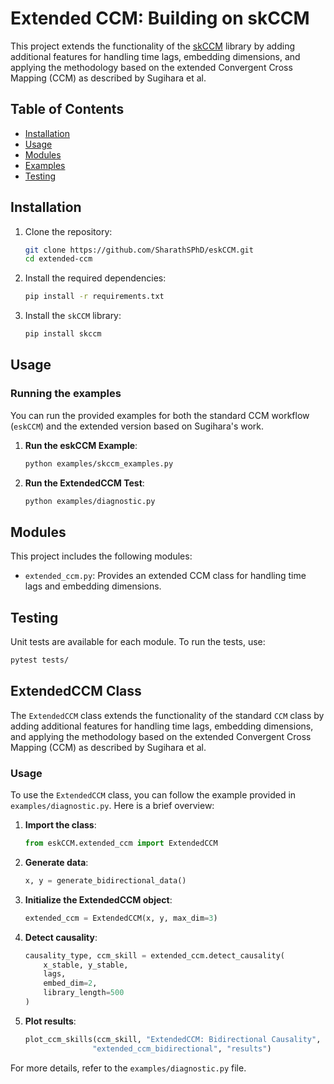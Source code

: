 # Extended CCM: Building on skCCM

This project extends the functionality of the [skCCM](https://github.com/nickc1/skccm) library by adding additional features for handling time lags, embedding dimensions, and applying the methodology based on the extended Convergent Cross Mapping (CCM) as described by Sugihara et al.

## Table of Contents
- [Installation](#installation)
- [Usage](#usage)
- [Modules](#modules)
- [Examples](#examples)
- [Testing](#testing)

## Installation

1. Clone the repository:
    ```bash
    git clone https://github.com/SharathSPhD/eskCCM.git
    cd extended-ccm
    ```

2. Install the required dependencies:
    ```bash
    pip install -r requirements.txt
    ```

3. Install the `skCCM` library:
    ```bash
    pip install skccm
    ```

## Usage

### Running the examples
You can run the provided examples for both the standard CCM workflow (`eskCCM`) and the extended version based on Sugihara's work.

1. **Run the eskCCM Example**:
    ```bash
    python examples/skccm_examples.py
    ```

2. **Run the ExtendedCCM Test**:
    ```bash
    python examples/diagnostic.py
    ```

## Modules

This project includes the following modules:
- `extended_ccm.py`: Provides an extended CCM class for handling time lags and embedding dimensions.

## Testing

Unit tests are available for each module. To run the tests, use:
```bash
pytest tests/
```

## ExtendedCCM Class

The `ExtendedCCM` class extends the functionality of the standard `CCM` class by adding additional features for handling time lags, embedding dimensions, and applying the methodology based on the extended Convergent Cross Mapping (CCM) as described by Sugihara et al.

### Usage

To use the `ExtendedCCM` class, you can follow the example provided in `examples/diagnostic.py`. Here is a brief overview:

1. **Import the class**:
    ```python
    from eskCCM.extended_ccm import ExtendedCCM
    ```

2. **Generate data**:
    ```python
    x, y = generate_bidirectional_data()
    ```

3. **Initialize the ExtendedCCM object**:
    ```python
    extended_ccm = ExtendedCCM(x, y, max_dim=3)
    ```

4. **Detect causality**:
    ```python
    causality_type, ccm_skill = extended_ccm.detect_causality(
        x_stable, y_stable,
        lags,
        embed_dim=2,
        library_length=500
    )
    ```

5. **Plot results**:
    ```python
    plot_ccm_skills(ccm_skill, "ExtendedCCM: Bidirectional Causality", 
                   "extended_ccm_bidirectional", "results")
    ```

For more details, refer to the `examples/diagnostic.py` file.
